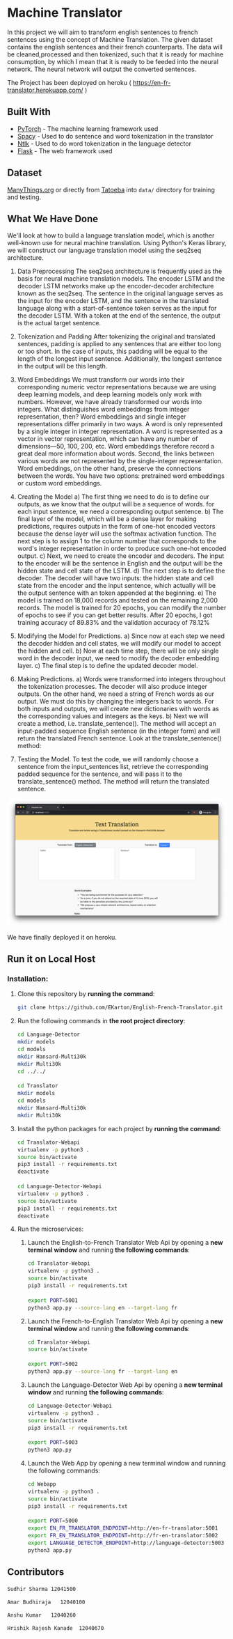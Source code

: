 # Machine Translator
In this project we will aim to transform english sentences to french sentences using the concept of Machine Translation. The given dataset contains the english sentences and their french counterparts.  The data will be cleaned,processed and then tokenized, such that it is ready for machine consumption, by which I mean that it is ready to be feeded into the neural network. The neural network will output the converted sentences.


The Project has been deployed on heroku ( https://en-fr-translator.herokuapp.com/ )

## Built With
* [PyTorch](https://pytorch.org/) - The machine learning framework used
* [Spacy](https://spacy.io/) - Used to do sentence and word tokenization in the translator
* [Ntlk](https://www.nltk.org/) - Used to do word tokenization in the language detector
* [Flask](https://flask.palletsprojects.com/en/1.1.x/) - The web framework used

## Dataset

[ManyThings.org](http://www.manythings.org/anki/) or directly from [Tatoeba](https://tatoeba.org/eng) into `data/` directory for training and testing.

## What We Have Done

We'll look at how to build a language translation model, which is another well-known use for neural machine translation. Using Python's Keras library, we will construct our language translation model using the seq2seq architecture.

1) Data Preprocessing
The seq2seq architecture is frequently used as the basis for neural machine translation models. The encoder LSTM and the decoder LSTM networks make up the encoder-decoder architecture known as the seq2seq. The sentence in the original language serves as the input for the encoder LSTM, and the sentence in the translated language along with a start-of-sentence token serves as the input for the decoder LSTM. With a token at the end of the sentence, the output is the actual target sentence.

2) Tokenization and Padding
After tokenizing the original and translated sentences, padding is applied to any sentences that are either too long or too short. In the case of inputs, this padding will be equal to the length of the longest input sentence. Additionally, the longest sentence in the output will be this length.
3) Word Embeddings
We must transform our words into their corresponding numeric vector representations because we are using deep learning models, and deep learning models only work with numbers. However, we have already transformed our words into integers. What distinguishes word embeddings from integer representation, then?
Word embeddings and single integer representations differ primarily in two ways. A word is only represented by a single integer in integer representation. A word is represented as a vector in vector representation, which can have any number of dimensions—50, 100, 200, etc. Word embeddings therefore record a great deal more information about words. Second, the links between various words are not represented by the single-integer representation. Word embeddings, on the other hand, preserve the connections between the words. You have two options: pretrained word embeddings or custom word embeddings.
4) Creating the Model
 a) The first thing we need to do is to define our outputs, as we know that the output will be a sequence of words. 
 for each input sentence, we need a corresponding output sentence. 
 b) The final layer of the model, which will be a dense layer for making predictions, requires outputs in the form of one-hot encoded vectors because the dense layer will use the softmax activation function. The next step is to assign 1 to the column number that corresponds to the word's integer representation in order to produce such one-hot encoded output.
 c) Next, we need to create the encoder and decoders. The input to the encoder will be the sentence in English and the output will be the hidden state and cell state of the LSTM.
 d) The next step is to define the decoder. The decoder will have two inputs: the hidden state and cell state from the encoder and the input sentence, which actually will be the output sentence with an <sos> token appended at the beginning.
 e) The model is trained on 18,000 records and tested on the remaining 2,000 records. The model is trained for 20 epochs, you can modify the number of epochs to see if you can get better results. After 20 epochs, I got training accuracy of 89.83% and the validation accuracy of 78.12% 
 5) Modifying the Model for Predictions.
 a) Since now at each step we need the decoder hidden and cell states, we will modify our model to accept the hidden and cell.
 b) Now at each time step, there will be only single word in the decoder input, we need to modify the decoder embedding layer.
 c) The final step is to define the updated decoder model.
 6) Making Predictions.
  a) Words were transformed into integers throughout the tokenization processes. The decoder will also produce integer outputs. On the other hand, we need a string of French words as our output. We must do this by changing the integers back to words. For both inputs and outputs, we will create new dictionaries with words as the corresponding values and integers as the keys.
  b) Next we will create a method, i.e. translate_sentence(). The method will accept an input-padded sequence English sentence (in the integer form) and will return the translated French sentence. Look at the translate_sentence() method:
  7) Testing the Model.
  To test the code, we will randomly choose a sentence from the input_sentences list, retrieve the corresponding padded sequence for the sentence, and will pass it to the translate_sentence() method. The method will return the translated sentence.
 
 ![ksdjbf](https://github.com/EKarton/English-French-Translator/blob/master/Webapp/docs/Homepage.png)
 
 We have finally deployed it on heroku.
 
 
 ## Run it on Local Host
 ### Installation:
1. Clone this repository by **running the command**:
	```bash
	git clone https://github.com/EKarton/English-French-Translator.git
	```

2. Run the following commands in **the root project directory**:

	```bash
	cd Language-Detector
	mkdir models
	cd models
	mkdir Hansard-Multi30k
	mkdir Multi30k
	cd ../../

	cd Translator
	mkdir models
	cd models
	mkdir Hansard-Multi30k
	mkdir Multi30k
	```



3. Install the python packages for each project by **running the command**:

	```bash
	cd Translator-Webapi
	virtualenv -p python3 .
	source bin/activate
	pip3 install -r requirements.txt
	deactivate

	cd Language-Detector-Webapi
	virtualenv -p python3 .
	source bin/activate
	pip3 install -r requirements.txt
	deactivate
	```

5. Run the microservices:

	1. Launch the English-to-French Translator Web Api by opening a **new terminal window** and running **the following commands**:

		```bash
		cd Translator-Webapi
		virtualenv -p python3 .
		source bin/activate
		pip3 install -r requirements.txt
		
		export PORT=5001
		python3 app.py --source-lang en --target-lang fr
		```

	2. Launch the French-to-English Translator Web Api by opening a **new terminal window** and running **the following commands**:

		```bash
		cd Translator-Webapi
		source bin/activate
		
		export PORT=5002
		python3 app.py --source-lang fr --target-lang en
		```

	3. Launch the Language-Detector Web Api by opening a **new terminal window** and running **the following commands**:

		```bash
		cd Language-Detector-Webapi
		virtualenv -p python3 .
		source bin/activate
		pip3 install -r requirements.txt
		
		export PORT=5003
		python3 app.py
		```

	4. Launch the Web App by opening a new terminal window and running the following commands:

		```bash
		cd Webapp
		virtualenv -p python3 .
		source bin/activate
		pip3 install -r requirements.txt
		
		export PORT=5000
		export EN_FR_TRANSLATOR_ENDPOINT=http://en-fr-translator:5001
    	export FR_EN_TRANSLATOR_ENDPOINT=http://fr-en-translator:5002
    	export LANGUAGE_DETECTOR_ENDPOINT=http://language-detector:5003
		python3 app.py
		```




## Contributors

```
Sudhir Sharma 12041500
```
```
Amar Budhiraja   12040100
```
```
Anshu Kumar   12040260
```
```
Hrishik Rajesh Kanade  12040670
```

